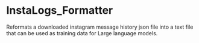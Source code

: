 # InstaLogs_Formatter
Reformats a downloaded instagram message history json file into a text file that can be used as training data for Large language models.
